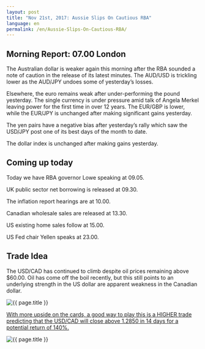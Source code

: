 ```yaml
---
layout: post
title: "Nov 21st, 2017: Aussie Slips On Cautious RBA"
language: en
permalink: /en/Aussie-Slips-On-Cautious-RBA/
---
```

## Morning Report: 07.00 London

The Australian dollar is weaker again this morning after the RBA sounded a note of caution in the release of its latest minutes. The AUD/USD is trickling lower as the AUD/JPY undoes some of yesterday’s losses. 

Elsewhere, the euro remains weak after under-performing the pound yesterday. The single currency is under pressure amid talk of Angela Merkel leaving power for the first time in over 12 years. The EUR/GBP is lower, while the EUR/JPY is unchanged after making significant gains yesterday. 

The yen pairs have a negative bias after yesterday’s rally which saw the USD/JPY post one of its best days of the month to date. 

The dollar index is unchanged after making gains yesterday. 

## Coming up today 

Today we have RBA governor Lowe speaking at 09.05. 

UK public sector net borrowing is released at 09.30. 

The inflation report hearings are at 10.00. 

Canadian wholesale sales are released at 13.30.

US existing home sales follow at 15.00. 

US Fed chair Yellen speaks at 23.00. 

## Trade Idea

The USD/CAD has continued to climb despite oil prices remaining above $60.00. Oil has come off the boil recently, but this still points to an underlying strength in the US dollar are apparent weakness in the Canadian dollar.  

<img class="post-image" src="{{ site.url }}/images/nov/2017-11-21_06-52-26.jpg" alt="{{ page.title }}" title="{{ page.title }}">

<a href="%LINK%%?currency=GBP&market=forex&underlying=frxUSDCAD&formname=higherlower&duration_amount=14&duration_units=d&amount=10&amount_type=payout&expiry_type=duration&barrier=1.2850" target="_blank">With more upside on the cards, a good way to play this is a HIGHER trade predicting that the USD/CAD will close above 1.2850 in 14 days for a potential return of 140%.</a>

<img class="post-image" src="{{ site.url }}/images/nov/2017-11-21_06-53-28.jpg" alt="{{ page.title }}" title="{{ page.title }}">
